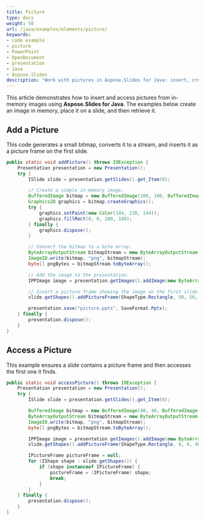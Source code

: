```yaml
---
title: Picture
type: docs
weight: 50
url: /java/examples/elements/picture/
keywords:
- code example
- picture
- PowerPoint
- OpenDocument
- presentation
- Java
- Aspose.Slides
description: "Work with pictures in Aspose.Slides for Java: insert, crop, compress, recolor, and export images with Java examples for PPT, PPTX, and ODP presentations."
---
```


This article demonstrates how to insert and access pictures from in-memory images using **Aspose.Slides for Java**. The examples below create an image in memory, place it on a slide, and then retrieve it.

## **Add a Picture**

This code generates a small bitmap, converts it to a stream, and inserts it as a picture frame on the first slide.

```java
public static void addPicture() throws IOException {
    Presentation presentation = new Presentation();
    try {
        ISlide slide = presentation.getSlides().get_Item(0);

        // Create a simple in-memory image.
        BufferedImage bitmap = new BufferedImage(100, 100, BufferedImage.TYPE_INT_ARGB);
        Graphics2D graphics = bitmap.createGraphics();
        try {
            graphics.setPaint(new Color(144, 238, 144));
            graphics.fillRect(0, 0, 100, 100);
        } finally {
            graphics.dispose();
        }

        // Convert the bitmap to a byte array.
        ByteArrayOutputStream bitmapStream = new ByteArrayOutputStream();
        ImageIO.write(bitmap, "png", bitmapStream);
        byte[] pngBytes = bitmapStream.toByteArray();

        // Add the image to the presentation.
        IPPImage image = presentation.getImages().addImage(new ByteArrayInputStream(pngBytes));

        // Insert a picture frame showing the image on the first slide.
        slide.getShapes().addPictureFrame(ShapeType.Rectangle, 50, 50, bitmap.getWidth(), bitmap.getHeight(), image);

        presentation.save("picture.pptx", SaveFormat.Pptx);
    } finally {
        presentation.dispose();
    }
}
```

## **Access a Picture**

This example ensures a slide contains a picture frame and then accesses the first one it finds.

```java
public static void accessPicture() throws IOException {
    Presentation presentation = new Presentation();
    try {
        ISlide slide = presentation.getSlides().get_Item(0);

        BufferedImage bitmap = new BufferedImage(40, 40, BufferedImage.TYPE_INT_ARGB);
        ByteArrayOutputStream bitmapStream = new ByteArrayOutputStream();
        ImageIO.write(bitmap, "png", bitmapStream);
        byte[] pngBytes = bitmapStream.toByteArray();

        IPPImage image = presentation.getImages().addImage(new ByteArrayInputStream(pngBytes));
        slide.getShapes().addPictureFrame(ShapeType.Rectangle, 0, 0, 40, 40, image);

        IPictureFrame pictureFrame = null;
        for (IShape shape : slide.getShapes()) {
            if (shape instanceof IPictureFrame) {
                pictureFrame = (IPictureFrame) shape;
                break;
            }
        }
    } finally {
        presentation.dispose();
    }
}
```
